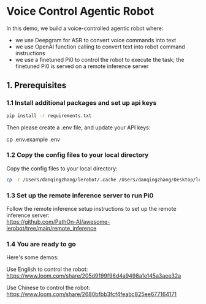 # Voice Control Agentic Robot

In this demo, we build a voice-controlled agentic robot where:
* we use Deepgram for ASR to convert voice commands into text
* we use OpenAI function calling to convert text into robot command instructions
* we use a finetuned Pi0 to control the robot to execute the task; the finetuned Pi0 is served on a remote inference server

## 1. Prerequisites

### 1.1 Install additional packages and set up api keys
```bash
pip install -r requirements.txt
```
Then please create a .env file, and update your API keys:

cp .env.example .env

### 1.2 Copy the config files to your local directory
Copy the config files to your local directory:
```bash
cp -r /Users/danqingzhang/lerobot/.cache /Users/danqingzhang/Desktop/learning/awesome-lerobot/control_robot/voice_control_agentic_robot/
```

### 1.3 Set up the remote inference server to run Pi0
Follow the remote inference setup instructions to set up the remote inference server:  
https://github.com/PathOn-AI/awesome-lerobot/tree/main/remote_inference

### 1.4 You are ready to go
Here's some demos:

Use English to control the robot:  
https://www.loom.com/share/205d9199f96d4a9498a1e145a3aee32a

Use Chinese to control the robot:  
https://www.loom.com/share/2680bfbb3fcf4feabc825ee677164171